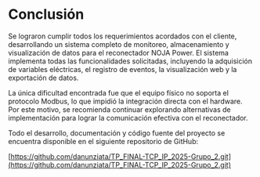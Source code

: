 # Conclusión

Se lograron cumplir todos los requerimientos acordados con el cliente, desarrollando un sistema completo de monitoreo, almacenamiento y visualización de datos para el reconectador NOJA Power. El sistema implementa todas las funcionalidades solicitadas, incluyendo la adquisición de variables eléctricas, el registro de eventos, la visualización web y la exportación de datos.

La única dificultad encontrada fue que el equipo físico no soporta el protocolo Modbus, lo que impidió la integración directa con el hardware. Por este motivo, se recomienda continuar explorando alternativas de implementación para lograr la comunicación efectiva con el reconectador.

Todo el desarrollo, documentación y código fuente del proyecto se encuentra disponible en el siguiente repositorio de GitHub:

[https://github.com/danunziata/TP_FINAL-TCP_IP_2025-Grupo_2.git](https://github.com/danunziata/TP_FINAL-TCP_IP_2025-Grupo_2.git)

